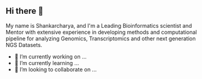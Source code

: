 ## Hi there 👋

My name is Shankarcharya, and I'm a Leading Bioinformatics scientist and Mentor with extensive experience in developing methods and computational
pipeline for analyzing Genomics, Transcriptomics and other next generation NGS Datasets.

- 🔭 I’m currently working on ...
- 🌱 I’m currently learning ...
- 👯 I’m looking to collaborate on ...


<!--
**shankaracharya/shankaracharya** is a ✨ _special_ ✨ repository because its `README.md` (this file) appears on your GitHub profile.

Here are some ideas to get you started:

- 🔭 I’m currently working on ...
- 🌱 I’m currently learning ...
- 👯 I’m looking to collaborate on ...
- 🤔 I’m looking for help with ...
- 💬 Ask me about ...
- 📫 How to reach me: ...
- 😄 Pronouns: ...
- ⚡ Fun fact: ...
-->
